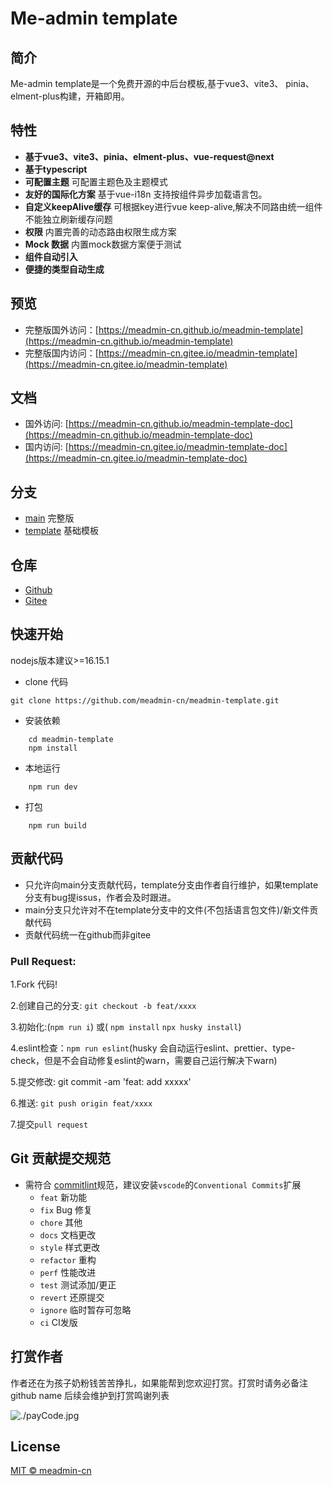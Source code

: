 # Me-admin template
## 简介
Me-admin template是一个免费开源的中后台模板,基于vue3、vite3、 pinia、 elment-plus构建，开箱即用。

## 特性
 - **基于vue3、vite3、pinia、elment-plus、vue-request@next**
 - **基于typescript**
 - **可配置主题** 可配置主题色及主题模式
 - **友好的国际化方案** 基于vue-i18n 支持按组件异步加载语言包。
 - **自定义keepAlive缓存** 可根据key进行vue keep-alive,解决不同路由统一组件不能独立刷新缓存问题
 - **权限** 内置完善的动态路由权限生成方案
 - **Mock 数据** 内置mock数据方案便于测试
 - **组件自动引入**
 - **便捷的类型自动生成**

## 预览
- 完整版国外访问：[https://meadmin-cn.github.io/meadmin-template](https://meadmin-cn.github.io/meadmin-template)
- 完整版国内访问：[https://meadmin-cn.gitee.io/meadmin-template](https://meadmin-cn.gitee.io/meadmin-template)
  
## 文档
- 国外访问: [https://meadmin-cn.github.io/meadmin-template-doc](https://meadmin-cn.github.io/meadmin-template-doc)
- 国内访问: [https://meadmin-cn.gitee.io/meadmin-template-doc](https://meadmin-cn.gitee.io/meadmin-template-doc)
  
## 分支
- [main](https://github.com/meadmin-cn/meadmin-template/tree/main) 完整版
- [template](https://github.com/meadmin-cn/meadmin-template/tree/template) 基础模板

## 仓库
- [Github](https://github.com/meadmin-cn/meadmin-template)
- [Gitee](https://gitee.com/meadmin-cn/meadmin-template)

## 快速开始

 nodejs版本建议>=16.15.1

- clone 代码
```
git clone https://github.com/meadmin-cn/meadmin-template.git
```
- 安装依赖
```
    cd meadmin-template
    npm install
```
- 本地运行
```
    npm run dev
```
- 打包
```
    npm run build
```

## 贡献代码

- 只允许向main分支贡献代码，template分支由作者自行维护，如果template分支有bug提issus，作者会及时跟进。
- main分支只允许对不在template分支中的文件(不包括语言包文件)/新文件贡献代码
- 贡献代码统一在github而非gitee
### Pull Request:
1.Fork 代码!

2.创建自己的分支: `git checkout -b feat/xxxx`

3.初始化:(`npm run i`) 或( `npm install` `npx husky install`)

4.eslint检查：`npm run eslint`(husky 会自动运行eslint、prettier、type-check，但是不会自动修复eslint的warn，需要自己运行解决下warn)

5.提交修改: git commit -am 'feat: add xxxxx'

6.推送: `git push origin feat/xxxx`

7.提交`pull request`

## Git 贡献提交规范
- 需符合 [commitlint](https://commitlint.js.org/#/concepts-commit-conventions)规范，建议安装`vscode`的`Conventional Commits`扩展
  - `feat`  新功能
  - `fix`  Bug 修复
  - `chore` 其他
  - `docs` 文档更改
  - `style` 样式更改
  - `refactor` 重构
  - `perf` 性能改进
  - `test` 测试添加/更正
  - `revert` 还原提交
  - `ignore` 临时暂存可忽略
  - `ci` CI发版

## 打赏作者

作者还在为孩子奶粉钱苦苦挣扎，如果能帮到您欢迎打赏。打赏时请务必备注github name 后续会维护到打赏鸣谢列表

![./payCode.jpg](https://gitee.com/meadmin-cn/meadmin-template/raw/main/payCode.jpg)


## License
[MIT © meadmin-cn](./LICENSE)